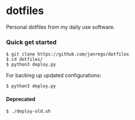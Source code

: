 # dotfiles
Personal dotfiles from my daily use software.

### Quick get started
```console
$ git clone https://github.com/janregx/dotfiles
$ cd dotfiles/
$ python3 deploy.py
```

For backing up updated configurations:

```console
$ python3 deploy.py
```

#### Deprecated
```console
$ ./deploy-old.sh
```
